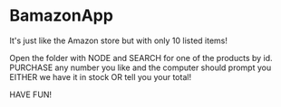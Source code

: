 # BamazonApp

It's just like the Amazon store but with only 10 listed items!

Open the folder with NODE and SEARCH for one of the products by id.
PURCHASE any number you like and the computer should prompt you EITHER 
we have it in stock OR tell you your total!

HAVE FUN!